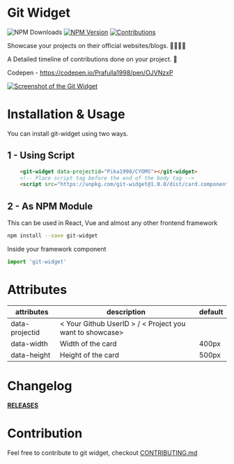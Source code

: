 # Git Widget 
![NPM Downloads](https://img.shields.io/npm/dt/git-widget)
[![NPM Version](https://img.shields.io/npm/v/git-widget)](#npm)
[![Contributions](https://img.shields.io/badge/contributions-welcome-green)](#contributions)


 Showcase your projects on their official websites/blogs. 👨‍💻👩‍💻

 A Detailed timeline of contributions done on your project. 💖

 Codepen - https://codepen.io/Prafulla1998/pen/OJVNzxP

[![Screenshot of the Git Widget](https://res.cloudinary.com/prafulla98/image/upload/v1582651061/git-widget/git-widget-ss_rsyvpl.png)](#installation-and-usage)

# Installation & Usage

You can install git-widget using two ways.

## 1 - Using Script

```html
    <git-widget data-projectid="Pika1998/CYOMS"></git-widget>
    <!-- Place script tag before the end of the body tag -->
    <script src="https://unpkg.com/git-widget@1.0.0/dist/card.component.mjs" type="module"></script>
```

## 2 - As NPM Module

This can be used in React, Vue and almost any other frontend framework 
```sh
npm install --save git-widget
```

Inside your framework component
```js
import 'git-widget'
```

# Attributes 

| attributes    | description                   | default                  | 
|---------------|-------------------------------|--------------------------|
| data-projectid | < Your Github UserID > / < Project you want to showcase>         |                          |
| data-width    | Width of the card             | 400px                    |
| data-height   | Height of the card            | 500px

# Changelog

**[RELEASES](https://github.com/Pika1998/Git-Widget/releases)**

# Contribution

Feel free to contribute to git widget, checkout [CONTRIBUTING.md](CONTRIBUTING.md) 